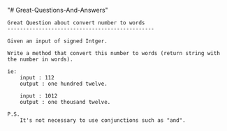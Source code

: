"# Great-Questions-And-Answers" 
	
	Great Question about convert number to words
	-----------------------------------------------

    Given an input of signed Intger.

	Write a method that convert this number to words (return string with the number in words).

	ie:
		input : 112 
		output : one hundred twelve. 

		input : 1012 
		output : one thousand twelve.
		
	P.S.
		It's not necessary to use conjunctions such as "and".

